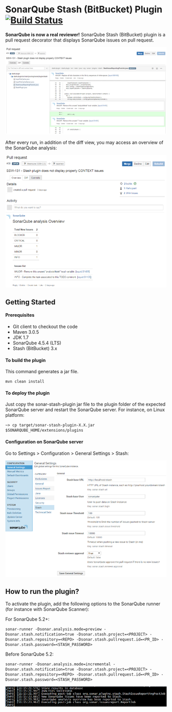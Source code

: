 # SonarQube Stash (BitBucket) Plugin [![Build Status](https://travis-ci.org/racodond/sonar-stash.svg)](https://travis-ci.org/racodond/sonar-stash)

**SonarQube is now a real reviewer!**
SonarQube Stash (BitBucket) plugin is a pull request decorator that displays SonarQube issues on pull request.

![Screenshot SonarQube plugin](resources/Stash-plugin-issues.PNG)

After every run, in addition of the diff view, you may access an overview of the SonarQube analysis:

![Screenshot SonarQube plugin](resources/Stash-plugin-overview.PNG)


## Getting Started

#### Prerequisites
- Git client to checkout the code
- Maven 3.0.5
- JDK 1.7
- SonarQube 4.5.4 (LTS)
- Stash (BitBucket) 3.x

#### To build the plugin
This command generates a jar file.
```
mvn clean install
```

#### To deploy the plugin
Just copy the sonar-stash-plugin jar file to the plugin folder of the expected SonarQube server and restart the SonarQube server. For instance, on Linux platform:
```
~> cp target/sonar-stash-plugin-X.X.jar $SONARQUBE_HOME/extensions/plugins
```

#### Configuration on SonarQube server
Go to Settings > Configuration > General Settings > Stash:

![Screenshot SonarQube plugin](resources/Sonar-plugin-configuration.PNG)


## How to run the plugin?

To activate the plugin, add the following options to the SonarQube runner (for instance with SonarQube Scanner):

For SonarQube 5.2+:
```
sonar-runner -Dsonar.analysis.mode=preview -Dsonar.stash.notification=true -Dsonar.stash.project=<PROJECT> -Dsonar.stash.repository=<REPO> -Dsonar.stash.pullrequest.id=<PR_ID> -Dsonar.stash.password=<STASH_PASSWORD>
```

Before SonarQube 5.2:
```
sonar-runner -Dsonar.analysis.mode=incremental -Dsonar.stash.notification=true -Dsonar.stash.project=<PROJECT> -Dsonar.stash.repository=<REPO> -Dsonar.stash.pullrequest.id=<PR_ID> -Dsonar.stash.password=<STASH_PASSWORD>
```

![Screenshot SonarQube plugin](resources/Stash-plugin-logs.PNG)

